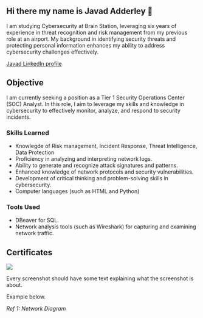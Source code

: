 ## Hi there my name is Javad Adderley 👋
I am studying Cybersecurity at Brain Station, leveraging six years of experience in threat recognition and risk management from my previous role at an airport. My background in identifying security threats and protecting personal information enhances my ability to address cybersecurity challenges effectively.

 <a href="https://www.linkedin.com/in/javad-adderley-086b74271/" target="_blank">Javad LinkedIn profile</a>
## Objective

I am currently seeking a position as a Tier 1 Security Operations Center (SOC) Analyst. In this role, I aim to leverage my skills and knowledge in cybersecurity to effectively monitor, analyze, and respond to security incidents.

### Skills Learned

- Knowlegde of Risk management, Incident Response, Threat Intelligence, Data Protection
- Proficiency in analyzing and interpreting network logs.
- Ability to generate and recognize attack signatures and patterns.
- Enhanced knowledge of network protocols and security vulnerabilities.
- Development of critical thinking and problem-solving skills in cybersecurity.
- Computer languages (such as HTML and Python)

### Tools Used

- DBeaver for SQL.
- Network analysis tools (such as Wireshark) for capturing and examining network traffic.
  
## Certificates
<img src="shield-icon.png"/>

Every screenshot should have some text explaining what the screenshot is about.

Example below.

*Ref 1: Network Diagram*
